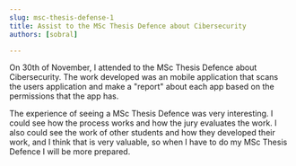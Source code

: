 ```yaml
---
slug: msc-thesis-defense-1
title: Assist to the MSc Thesis Defence about Cibersecurity 
authors: [sobral]

---
```


On 30th of November, I attended to the MSc Thesis Defence about Cibersecurity. The work developed was an mobile application that scans the users application and make a "report" about each app based on the permissions that the app has.

The experience of seeing a MSc Thesis Defence was very interesting. I could see how the process works and how the jury evaluates the work. I also could see the work of other students and how they developed their work, and I think that is very valuable, so when I have to do my MSc Thesis Defence I will be more prepared.

